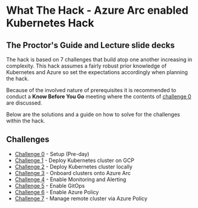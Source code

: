 # What The Hack - Azure Arc enabled Kubernetes Hack

## The Proctor's Guide and Lecture slide decks

The hack is based on 7 challenges that build atop one another increasing in complexity. This hack assumes a fairly robust prior knowledge of Kubernetes and Azure so set the expectations accordingly when planning the hack.

Because of the involved nature of prerequisites it is recommended to conduct a **Know Before You Go** meeting where the contents of [challenge 0](../Student/challenge00.md) are discussed.

Below are the solutions and a guide on how to solve for the challenges within the hack.

## Challenges
 - [Challenge 0](./Solutions/challenge00.md) - Setup (Pre-day)
 - [Challenge 1](./Solutions/challenge01.md) - Deploy Kubernetes cluster on GCP
 - [Challenge 2](./Solutions/challenge02.md) - Deploy Kubernetes cluster locally
 - [Challenge 3](./Solutions/challenge03.md) - Onboard clusters onto Azure Arc
 - [Challenge 4](./Solutions/challenge04.md) - Enable Monitoring and Alerting
 - [Challenge 5](./Solutions/challenge05.md) - Enable GitOps
 - [Challenge 6](./Solutions/challenge06.md) - Enable Azure Policy
 - [Challenge 7](./Solutions/challenge07.md) - Manage remote cluster via Azure Policy